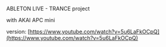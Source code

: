 ABLETON LIVE - TRANCE project

with AKAI APC mini

version: 
[https://www.youtube.com/watch?v=5u6LaFkOCpQ](https://www.youtube.com/watch?v=5u6LaFkOCpQ)
